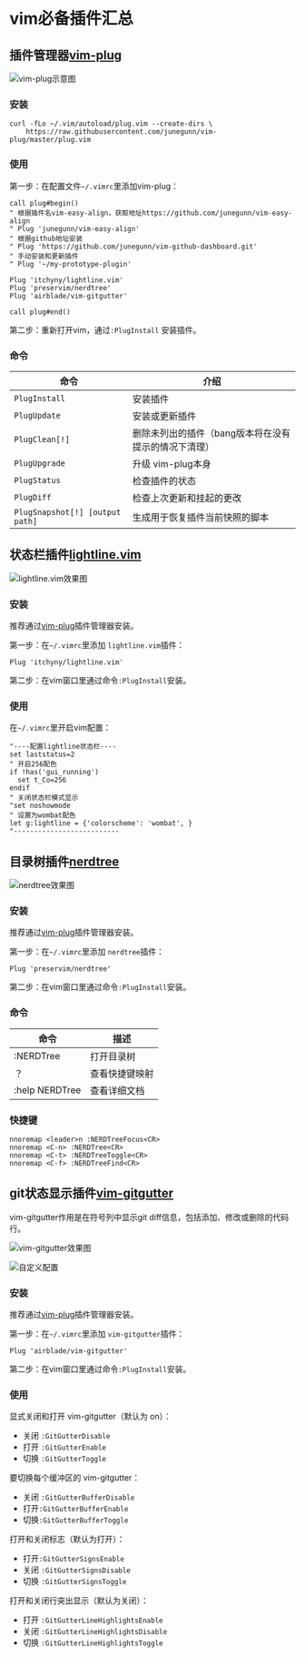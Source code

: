 # vim必备插件汇总

## 插件管理器[vim-plug](https://github.com/junegunn/vim-plug)

![vim-plug示意图](https://cdn.jsdelivr.net/gh/HanxuLiu/CDN1/img/2023/202308011626461.gif)

### 安装

```shell
curl -fLo ~/.vim/autoload/plug.vim --create-dirs \
    https://raw.githubusercontent.com/junegunn/vim-plug/master/plug.vim
```

### 使用

第一步：在配置文件`~/.vimrc`里添加vim-plug：

```
call plug#begin()
" 根据插件名vim-easy-align，获取地址https://github.com/junegunn/vim-easy-align
" Plug 'junegunn/vim-easy-align'
" 根据github地址安装
" Plug 'https://github.com/junegunn/vim-github-dashboard.git'
" 手动安装和更新插件
" Plug '~/my-prototype-plugin'

Plug 'itchyny/lightline.vim'
Plug 'preservim/nerdtree'
Plug 'airblade/vim-gitgutter'

call plug#end()
```

第二步：重新打开vim，通过`:PlugInstall` 安装插件。

### 命令

| 命令               | 介绍              |
| ------------------ | ------------------ |
| `PlugInstall`     | 安装插件                       |
| `PlugUpdate`      | 安装或更新插件                     |
| `PlugClean[!]`    | 删除未列出的插件（bang版本将在没有提示的情况下清理） |
| `PlugUpgrade`     | 升级 vim-plug本身        |
| `PlugStatus`      | 检查插件的状态          |
| `PlugDiff`        | 检查上次更新和挂起的更改 |
| `PlugSnapshot[!] [output path]`     | 生成用于恢复插件当前快照的脚本 |

## 状态栏插件[lightline.vim](https://github.com/itchyny/lightline.vim)

![lightline.vim效果图](https://cdn.jsdelivr.net/gh/HanxuLiu/CDN1/img/2023/202308020907806.png)

### 安装

推荐通过[vim-plug](https://github.com/junegunn/vim-plug)插件管理器安装。

第一步：在`~/.vimrc`里添加 `lightline.vim`插件：

```
Plug 'itchyny/lightline.vim'
```

第二步：在vim窗口里通过命令`:PlugInstall`安装。

### 使用

在`~/.vimrc`里开启vim配置：

```
"----配置lightline状态栏----
set laststatus=2
" 开启256配色
if !has('gui_running')
  set t_Co=256
endif
" 关闭状态栏模式显示
"set noshowmode
" 设置为wombat配色
let g:lightline = {'colorscheme': 'wombat', }
"--------------------------
```

## 目录树插件[nerdtree](https://github.com/preservim/nerdtree)

![nerdtree效果图](https://cdn.jsdelivr.net/gh/HanxuLiu/CDN1/img/2023/202308020943726.png)

### 安装

推荐通过[vim-plug](https://github.com/junegunn/vim-plug)插件管理器安装。

第一步：在`~/.vimrc`里添加 `nerdtree`插件：

```
Plug 'preservim/nerdtree'
```

第二步：在vim窗口里通过命令`:PlugInstall`安装。

### 命令

|命令|描述|
|---|---|
| :NERDTree | 打开目录树 |
| ？ | 查看快捷键映射 |
| :help NERDTree | 查看详细文档 |

### 快捷键

```
nnoremap <leader>n :NERDTreeFocus<CR>
nnoremap <C-n> :NERDTree<CR>
nnoremap <C-t> :NERDTreeToggle<CR>
nnoremap <C-f> :NERDTreeFind<CR>
```

## git状态显示插件[vim-gitgutter](https://github.com/airblade/vim-gitgutter)

vim-gitgutter作用是在符号列中显示git diff信息，包括添加、修改或删除的代码行。

![vim-gitgutter效果图](https://cdn.jsdelivr.net/gh/HanxuLiu/CDN1/img/2023/202308021030436.png)

![自定义配置](https://cdn.jsdelivr.net/gh/HanxuLiu/CDN1/img/2023/202308021039598.png)

### 安装


推荐通过[vim-plug](https://github.com/junegunn/vim-plug)插件管理器安装。

第一步：在`~/.vimrc`里添加 `vim-gitgutter`插件：

```
Plug 'airblade/vim-gitgutter'
```

第二步：在vim窗口里通过命令`:PlugInstall`安装。

### 使用

显式关闭和打开 vim-gitgutter（默认为 on）：

- 关闭 `:GitGutterDisable`
- 打开 `:GitGutterEnable`
- 切换 `:GitGutterToggle` 

要切换每个缓冲区的 vim-gitgutter：

- 关闭 `:GitGutterBufferDisable`
- 打开`:GitGutterBufferEnable`
- 切换`:GitGutterBufferToggle`

打开和关闭标志（默认为打开）：

- 打开`:GitGutterSignsEnable`
- 关闭 `:GitGutterSignsDisable`
- 切换 `:GitGutterSignsToggle` 

打开和关闭行突出显示（默认为关闭）：

- 打开 `:GitGutterLineHighlightsEnable`
- 关闭 `:GitGutterLineHighlightsDisable`
- 切换 `:GitGutterLineHighlightsToggle` 
